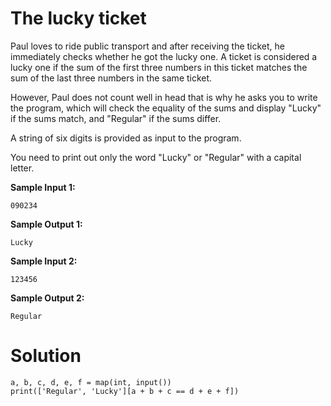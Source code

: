 # The lucky ticket

Paul loves to ride public transport and after receiving the ticket, he immediately checks whether he got the lucky one.
A ticket is considered a lucky one if the sum of the first three numbers in this ticket matches the sum of the last
three numbers in the same ticket.

However, Paul does not count well in head that is why he asks you to write the program, which will check the equality of
the sums and display "Lucky" if the sums match, and "Regular" if the sums differ.

A string of six digits is provided as input to the program.

You need to print out only the word "Lucky" or "Regular" with a capital letter.

**Sample Input 1:**

```
090234
```

**Sample Output 1:**

```
Lucky
```

**Sample Input 2:**

```
123456
```

**Sample Output 2:**

```
Regular
```

# Solution

```
a, b, c, d, e, f = map(int, input())
print(['Regular', 'Lucky'][a + b + c == d + e + f])
```